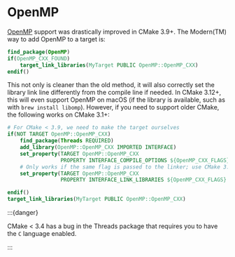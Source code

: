 # OpenMP

[OpenMP] support was drastically improved in CMake 3.9+. The Modern(TM) way to add OpenMP to a target is:

```cmake
find_package(OpenMP)
if(OpenMP_CXX_FOUND)
    target_link_libraries(MyTarget PUBLIC OpenMP::OpenMP_CXX)
endif()
```

This not only is cleaner than the old method, it will also correctly set the library link line differently from the compile line if needed. In CMake 3.12+, this will even support OpenMP on macOS (if the library is available, such as with `brew install libomp`). However, if you need to support older CMake, the following works on CMake 3.1+:

```cmake
# For CMake < 3.9, we need to make the target ourselves
if(NOT TARGET OpenMP::OpenMP_CXX)
    find_package(Threads REQUIRED)
    add_library(OpenMP::OpenMP_CXX IMPORTED INTERFACE)
    set_property(TARGET OpenMP::OpenMP_CXX
                 PROPERTY INTERFACE_COMPILE_OPTIONS ${OpenMP_CXX_FLAGS})
    # Only works if the same flag is passed to the linker; use CMake 3.9+ otherwise (Intel, AppleClang)
    set_property(TARGET OpenMP::OpenMP_CXX
                 PROPERTY INTERFACE_LINK_LIBRARIES ${OpenMP_CXX_FLAGS} Threads::Threads)

endif()
target_link_libraries(MyTarget PUBLIC OpenMP::OpenMP_CXX)
```

:::{danger}

CMake < 3.4 has a bug in the Threads package that requires you to have the `C` language enabled.

:::

[openmp]: https://cmake.org/cmake/help/latest/module/FindOpenMP.html
